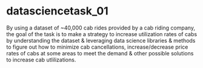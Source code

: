 # datasciencetask_01
By using a dataset of ~40,000 cab rides provided by a cab riding company, the goal of the task is to make a strategy to increase utilization rates of cabs by understanding the dataset &amp; leveraging data science libraries &amp; methods to figure out how to minimize cab cancellations, increase/decrease price rates of cabs at some areas to meet the demand &amp; other possible solutions to increase cab utlilizations. 

